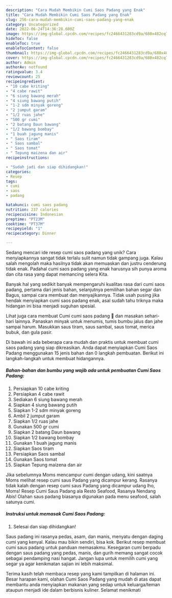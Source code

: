 ```yaml
---
description: "Cara Mudah Membikin Cumi Saos Padang yang Enak"
title: "Cara Mudah Membikin Cumi Saos Padang yang Enak"
slug: 256-cara-mudah-membikin-cumi-saos-padang-yang-enak
category: Uncategorized
date: 2022-06-24T14:36:28.600Z
image: https://img-global.cpcdn.com/recipes/fc2466431283cd9a/680x482cq70/cumi-saos-padang-foto-resep-utama.jpg
hideToc: false
enableToc: true
enableTocContent: false
thumbnail: https://img-global.cpcdn.com/recipes/fc2466431283cd9a/680x482cq70/cumi-saos-padang-foto-resep-utama.jpg
cover: https://img-global.cpcdn.com/recipes/fc2466431283cd9a/680x482cq70/cumi-saos-padang-foto-resep-utama.jpg
author: Admin
authorAv: notfound
ratingvalue: 3.4
reviewcount: 25
recipeingredient:
- "10 cabe kriting"
- "4 cabe rawit"
- "6 siung bawang merah"
- "4 siung bawang putih"
- "1-2 sdm minyak goreng"
- "2 jumput garam"
- "1/2 ruas jahe"
- "500 gr cumi"
- "2 batang Daun bawang"
- "1/2 bawang bombay"
- "1 buah jagung manis"
- " Saos tiram"
- " Saos sambal"
- " Saos tomat"
- " Tepung maizena dan air"
recipeinstructions:

- "Sudah jadi dan siap dihidangkan!"
categories:
- Resep
tags:
- cumi
- saos
- padang

katakunci: cumi saos padang 
nutrition: 237 calories
recipecuisine: Indonesian
preptime: "PT23M"
cooktime: "PT37M"
recipeyield: "1"
recipecategory: Dinner

---
```





Sedang mencari ide resep cumi saos padang yang unik? Cara menyiapkannya sangat tidak terlalu sulit namun tidak gampang juga. Kalau salah mengolah maka hasilnya tidak akan memuaskan dan justru cenderung tidak enak. Padahal cumi saos padang yang enak harusnya sih punya aroma dan cita rasa yang dapat memancing selera Kita.





Banyak hal yang sedikit banyak mempengaruhi kualitas rasa dari cumi saos padang, pertama dari jenis bahan, selanjutnya pemilihan bahan segar dan Bagus, sampai cara membuat dan menyajikannya. Tidak usah pusing jika hendak menyiapkan cumi saos padang enak,      asal sudah tahu triknya maka hidangan ini bisa menjadi suguhan spesial.














Lihat juga cara membuat Cumi cumi saos padang 🦑 dan masakan sehari-hari lainnya. Panaskan minyak untuk menumis, tumis bumbu jalus dan jahe sampai harum. Masukkan saus tiram, saus sambal, saus tomat, merica bubuk, dan gula pasir.






Di bawah ini ada beberapa cara mudah dan praktis untuk membuat cumi saos padang yang siap dikreasikan. Anda dapat menyiapkan Cumi Saos Padang menggunakan 15 jenis bahan dan 0 langkah pembuatan. Berikut ini langkah-langkah untuk membuat hidangannya.

<!--inarticleads1-->

##### Bahan-bahan dan bumbu yang wajib ada untuk pembuatan Cumi Saos Padang:

1. Persiapkan 10 cabe kriting
1. Persiapkan 4 cabe rawit
1. Sediakan 6 siung bawang merah
1. Siapkan 4 siung bawang putih
1. Siapkan 1-2 sdm minyak goreng
1. Ambil 2 jumput garam
1. Siapkan 1/2 ruas jahe
1. Gunakan 500 gr cumi
1. Siapkan 2 batang Daun bawang
1. Siapkan 1/2 bawang bombay
1. Gunakan 1 buah jagung manis
1. Siapkan  Saos tiram
1. Persiapkan  Saos sambal
1. Gunakan  Saos tomat
1. Siapkan  Tepung maizena dan air


Jika sebelumnya Moms mencampur cumi dengan udang, kini saatnya Moms melihat resep cumi saus Padang yang dicampur kerang. Rasanya tidak kalah dengan resep cumi saus Padang yang dicampur udang lho, Moms! Resep Cumi Saus Padang ala Resto Seafood, Rasanya Nendang Abis! Olahan saus padang biasanya digunakan pada menu seafood, salah satunya cumi. 

<!--inarticleads2-->

##### Instruksi untuk memasak Cumi Saos Padang:


1. Selesai dan siap dihidangkan!

Saus padang ini rasanya pedas, asam, dan manis, menyatu dengan daging cumi yang kenyal. Kalau mau bikin sendiri, bisa kok. Berikut resep membuat cumi saus padang untuk panduan memasakmu. Kesegaran cumi berpadu dengan saus padang yang pedas, manis, dan gurih memang sangat cocok sebagai pendamping nasi hangat. Jangan lupa untuk memilih cumi yang segar ya agar kenikmatan sajian ini lebih maksimal. 

Terima kasih telah membaca resep yang kami tampilkan di halaman ini. Besar harapan kami, olahan Cumi Saos Padang yang mudah di atas dapat membantu anda menyiapkan makanan yang sedap untuk keluarga/teman ataupun menjadi ide dalam berbisnis kuliner. Selamat menikmati
